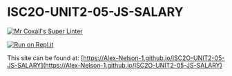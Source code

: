 # ISC2O-UNIT2-05-JS-SALARY

[![Mr Coxall's Super Linter](https://github.com/Alex-Nelson-1/ISC2O-UNIT2-05-JS-SALARY/workflows/Mr%20Coxall's%20Super%20Linter/badge.svg)](https://github.com/Alex-Nelson-1/ISC2O-UNIT2-05-JS-SALARY/actions/)

[![Run on Repl.it](https://repl.it/badge/github/Alex-Nelson-1/ISC2O-UNIT2-05-JS-SALARY)](https://repl.it/github/Alex-Nelson-1/ISC2O-UNIT2-05-JS-SALARY)

This site can be found at: [https://Alex-Nelson-1.github.io/ISC2O-UNIT2-05-JS-SALARY](https://Alex-Nelson-1.github.io/ISC2O-UNIT2-05-JS-SALARY)

